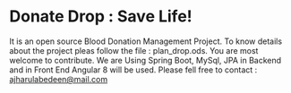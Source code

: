 # Donate Drop : Save Life!
It is an open source Blood Donation Management Project. To know details about the project pleas follow the file : plan_drop.ods.
You are most welcome to contribute. We are Using Spring Boot, MySql, JPA in Backend and in Front End Angular 8 will be used. 
Please fell free to contact : ajharulabedeen@mail.com

